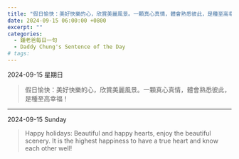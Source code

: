 ```yaml
---
title: "假日愉快：美好快樂的心，欣賞美麗風景。一顆真心真情，體會熟悉彼此，是種至高幸福！ <br> Happy holidays: Beautiful and happy hearts, enjoy the beautiful scenery. It is the highest happiness to have a true heart and know each other well!"
date: 2024-09-15 06:00:00 +0800
excerpt: ""
categories:
  - 鍾老爸每日一句
  - Daddy Chung's Sentence of the Day
# tags:
---
```


2024-09-15 星期日

> 假日愉快：美好快樂的心，欣賞美麗風景。一顆真心真情，體會熟悉彼此，是種至高幸福！

---

2024-09-15 Sunday

> Happy holidays: Beautiful and happy hearts, enjoy the beautiful scenery. It is the highest happiness to have a true heart and know each other well!
